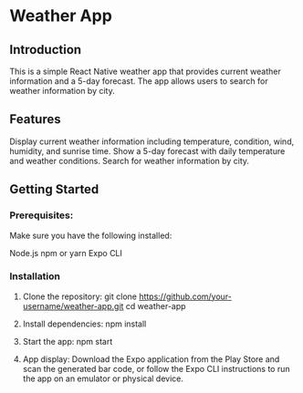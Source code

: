 # Weather App
## Introduction
This is a simple React Native weather app that provides current weather information and a 5-day forecast. The app allows users to search for weather information by city.

## Features
Display current weather information including temperature, condition, wind, humidity, and sunrise time.
Show a 5-day forecast with daily temperature and weather conditions.
Search for weather information by city.


## Getting Started

### Prerequisites:
Make sure you have the following installed:

Node.js
npm or yarn
Expo CLI

### Installation
1. Clone the repository:
   git clone https://github.com/your-username/weather-app.git
   cd weather-app

2. Install dependencies:
   npm install

3. Start the app:
   npm start

4. App display:
   Download the Expo application from the Play Store and scan the generated bar code, or follow the Expo CLI instructions to run the app on an emulator or physical device.

